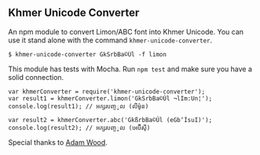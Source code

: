 ## Khmer Unicode Converter

An npm module to convert Limon/ABC font into Khmer Unicode. You can use it stand alone with the command `khmer-unicode-converter`.

    $ khmer-unicode-converter GkSrbBa©Úl -f limon

This module has tests with Mocha. Run `npm test` and make sure you have a solid connection.

```
var khmerConverter = require('khmer-unicode-converter');
var result1 = khmerConverter.limon('GkSrbBa©Úl ¬lIm:Un¦');
console.log(result1); // អក្សរបពា្ចូល (លីម៉ូន)

var result2 = khmerConverter.abc('GkßrbBa©Úl (eGb‘ÍsuI)');
console.log(result2); // អក្សរបពា្ចូល (អេប៊ីស៊ី)
```

Special thanks to [Adam Wood](http://converter.preahkumpii.com/).